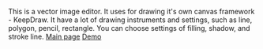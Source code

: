 This is a vector image editor.
It uses for drawing it's own canvas framework - KeepDraw. 
It have a lot of drawing instruments and settings, such as line, polygon, pencil, rectangle. You can choose settings of filling, shadow, and stroke line.
[Main page](https://roundraw.github.io)
[Demo](https://roundraw.github.io/draw)

